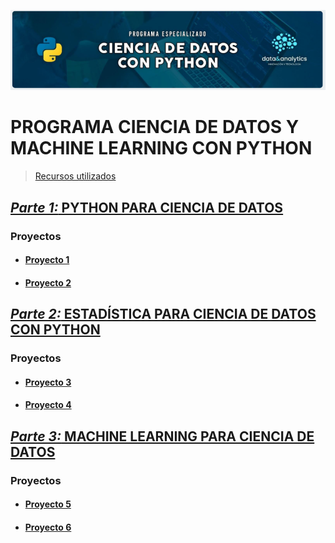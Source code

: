 ![Header](Img/pyds.png)

# PROGRAMA CIENCIA DE DATOS Y MACHINE LEARNING CON PYTHON

> <a href="https://github.com/LexAguirre/Course_Data_and_analytics/tree/main/Recursos">Recursos utilizados</a>

## <a href="https://github.com/LexAguirre/Course_Data_and_analytics/tree/main/Parte_1-Ciencia_de_datos">_Parte 1:_ PYTHON PARA CIENCIA DE DATOS</a>

### Proyectos

- #### <a href="https://github.com/LexAguirre/Course_Data_and_analytics/tree/main/Proyecto_1">Proyecto 1</a>

- #### <a href="https://github.com/LexAguirre/Course_Data_and_analytics/tree/main/Proyecto_2">Proyecto 2</a>

## <a href="https://github.com/LexAguirre/Course_Data_and_analytics/tree/main/Parte_2-Estaistica_ciencia_de_datos">_Parte 2:_ ESTADÍSTICA PARA CIENCIA DE DATOS CON PYTHON</a>

### Proyectos

- #### <a href="https://github.com/LexAguirre/Course_Data_and_analytics/tree/main/Proyecto_3">Proyecto 3</a>

- #### <a href="https://github.com/LexAguirre/Course_Data_and_analytics/tree/main/Proyecto_4">Proyecto 4</a>

## <a href="https://github.com/LexAguirre/Course_Data_and_analytics/tree/main/Parte_3-Machine_learning">_Parte 3:_ MACHINE LEARNING PARA CIENCIA DE DATOS</a>

### Proyectos

- #### <a href="https://github.com/LexAguirre/Course_Data_and_analytics/tree/main/Proyecto_5">Proyecto 5</a>

- #### <a href="https://github.com/LexAguirre/Course_Data_and_analytics/tree/main/Proyecto_6">Proyecto 6</a>
